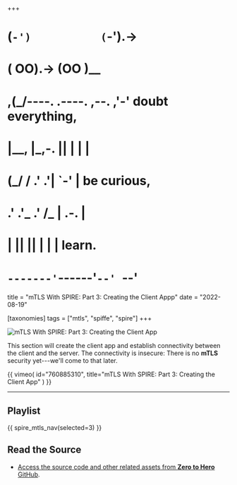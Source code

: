 +++
#   (`-')           (`-').->
#   ( OO).->        (OO )__
# ,(_/----. .----. ,--. ,'-' doubt everything,
# |__,    |\_,-.  ||  | |  |
#  (_/   /    .' .'|  `-'  | be curious,
#  .'  .'_  .'  /_ |  .-.  |
# |       ||      ||  | |  | learn.
# `-------'`------'`--' `--'

title = "mTLS With SPIRE: Part 3: Creating the Client Appp"
date = "2022-08-19"

[taxonomies]
tags = ["mtls", "spiffe", "spire"]
+++

![mTLS With SPIRE: Part 3: Creating the Client App](/images/size/w1200/2024/03/client-server.png)

This section will create the client app and establish connectivity between the
client and the server. The connectivity is insecure: There is no **mTLS**
security yet---we'll come to that later.

{{ 
  vimeo(
    id="760885310", 
    title="mTLS With SPIRE: Part 3: Creating the Client App"
  ) 
}}

--------

## Playlist

{{ spire_mtls_nav(selected=3) }}

## Read the Source

* [Access the source code and other related assets from **Zero to Hero** GitHub](https://github.com/zerotohero-dev/spire-mtls).
